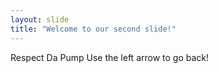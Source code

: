 ```yaml
---
layout: slide
title: "Welcome to our second slide!"
---
```

Respect Da Pump
Use the left arrow to go back!
